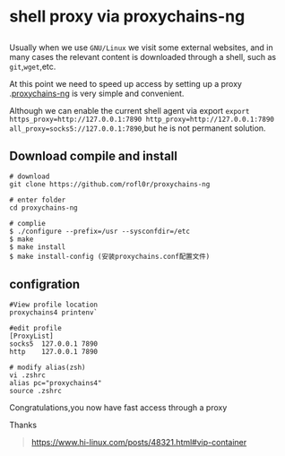 # shell proxy via proxychains-ng

## 


Usually when we use `GNU/Linux` we visit some external websites, and in many cases the relevant content is downloaded through a shell, such as `git`,`wget`,etc.

At this point we need to speed up access by setting up a proxy .[proxychains-ng](https://github.com/rofl0r/proxychains-ng) is very simple and convenient.

Although we can enable the current shell agent via export `export https_proxy=http://127.0.0.1:7890 http_proxy=http://127.0.0.1:7890 all_proxy=socks5://127.0.0.1:7890`,but he is not permanent solution.

## Download compile and install 

```shell
# download
git clone https://github.com/rofl0r/proxychains-ng

# enter folder
cd proxychains-ng

# complie
$ ./configure --prefix=/usr --sysconfdir=/etc
$ make
$ make install
$ make install-config (安装proxychains.conf配置文件)
```

## configration 


```shell
#View profile location
proxychains4 printenv` 

#edit profile
[ProxyList] 
socks5  127.0.0.1 7890
http    127.0.0.1 7890

# modify alias(zsh)
vi .zshrc
alias pc="proxychains4"
source .zshrc 
```
Congratulations,you now have fast access through a proxy 


Thanks
> https://www.hi-linux.com/posts/48321.html#vip-container


